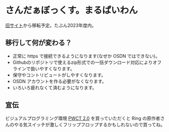 # さんだぁぼっくす。まるぱいわん

[旧サイト](http://ring-lang-081.osdn.jp/)から移転予定。たぶん2023年度内。

## 移行して何が変わる？
* 正常に https で接続できるようになります(なぜか OSDN ではできない)。
* Githubのリポジトリで使えるzip形式での一括ダウンロード対応によりオフラインで扱いやすくなります。
* 保守やコントリビュートがしやすくなります。
* OSDN アカウントを作る必要がなくなります。
* いろいろ疲れなくて済むようになります。

## 宣伝
ビジュアルプログラミング環境
[PWCT 2.0](https://store.steampowered.com/app/1953110/Programming_Without_Coding_Technology_20/) を買っていただくと Ring の原作者さんのやる気スイッチが激しくフリップフロップするかもしれないので買ってね。
